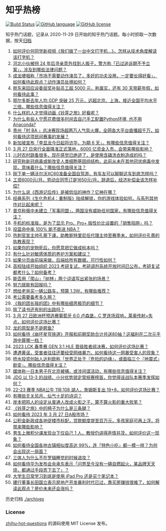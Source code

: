 # 知乎热榜
[![Build Status](https://github.com/ToWeLong/zhihu-hot-questions/workflows/CI/badge.svg)](https://github.com/ToWeLong/zhihu-hot-questions/actions)
[![GitHub language](https://img.shields.io/badge/language-golang-orange.svg)](https://golang.org/)
[![GitHub license](https://img.shields.io/github/license/ToWeLong/zhihu-hot-questions)](https://github.com/ToWeLong/zhihu-hot-questions/blob/main/LICENSE)

知乎热门话题，记录从 2020-11-29 日开始的知乎热门话题。每小时抓取一次数据，按天[归档](./archives)

<!-- BEGIN -->

1. [如何评价何同学新视频《我们做了一台中文打字机…》，怎样从技术角度解读该打字机？](https://www.zhihu.com/question/591990651)
1. [河北小伙被拐 24 年后寻亲意外找到人贩子，警方称「已过追诉期不予立案」，涉及到哪些法律问题？](https://www.zhihu.com/question/591976747)
1. [成龙哽咽称「市场不需要动作演员了，多好的功夫没用，一定要长得好看」，如何看待此观点？动作演员处境如何？](https://www.zhihu.com/question/591968111)
1. [胖东来回应设委屈奖补贴员工超 5000 元，称属实，还有 30 天带薪年假，如何看待此事？](https://www.zhihu.com/question/592007059)
1. [鄂尔多斯去年人均 GDP 突破 25 万元，远超北京、上海，接近全国平均水平三倍，哪些信息值得关注？](https://www.zhihu.com/question/592079484)
1. [什么样的人才觉得动画《铃芽之旅》好看呢？](https://www.zhihu.com/question/591950196)
1. [为什么有些人宁愿花费很多时间去自己手工配置Python环境, 也不用Anaconda?](https://www.zhihu.com/question/404402864)
1. [贵州「村 BA 」总决赛现场超两万人气氛火爆，全网各大平台直播超千万，如何看待这项民间赛事的发展？](https://www.zhihu.com/question/591947683)
1. [新加坡宣布「李显龙今日起将访华，为期 6 天」，有哪些信息值得关注？](https://www.zhihu.com/question/592087357)
1. [3 月 27 日央行全面降准正式落地，6000 亿资金入市，会带来哪些影响？](https://www.zhihu.com/question/592078988)
1. [儿时农村跳蚤很多，现在感觉已绝迹了，是使用含磷洗衣粉造成的吗？](https://www.zhihu.com/question/588054383)
1. [研究称新冠病毒或能改变人类细胞基因组结构，此前从未在其他冠状病毒中发现，意味着什么？哪些信息值得关注？](https://www.zhihu.com/question/592082592)
1. [刚下单一辆沃尔沃XC60准备全国自驾游，有车友可以聊聊这车到底怎样吗？](https://www.zhihu.com/question/591996307)
1. [工资6000元/月，劳动合同签订是1650元/月，辞退后，经济补偿金该怎样补偿?](https://www.zhihu.com/question/588402873)
1. [为什么说《西游记后传》是被低估的神作？它神在哪？](https://www.zhihu.com/question/542181254)
1. [经典系列《生化危机4：重制版》陆续解锁，你的游戏体验如何，与系列其他作对比起来呢？](https://www.zhihu.com/question/591467475)
1. [普京称俄中未建立「军事同盟」，两国没有威胁任何国家，有哪些信息值得关注？](https://www.zhihu.com/question/591997698)
1. [手机的标准版，是为了显示  Pro、Pro+ 版性价比设置的「销售陷阱」吗？](https://www.zhihu.com/question/591969053)
1. [投篮命中率 100% 能不能进 NBA？](https://www.zhihu.com/question/325652174)
1. [热刺官宣主帅孔蒂下课，助教斯特里尼任代理主帅至赛季末，如何评价孔蒂的执教表现？](https://www.zhihu.com/question/592076965)
1. [如果你的宠物死后，你愿意把它做成标本吗？](https://www.zhihu.com/question/590867249)
1. [有什么针对敏感体质的养护方案和建议？](https://www.zhihu.com/question/591813129)
1. [如果分页由前端来做，后端给所有数据，可行性如何？](https://www.zhihu.com/question/582439582)
1. [高校陆续开始组织 2023 考研复试，考研调剂系统开放时间已公布，考研复试都考什么？如何备考？](https://www.zhihu.com/question/591808922)
1. [能否用「爬山」「树林」两个词语写出紧张的场景？](https://www.zhihu.com/question/590861052)
1. [努力就能有回报吗？](https://www.zhihu.com/question/591967900)
1. [想给老爸买一辆公路车，预算 1.3W，有哪些推荐？](https://www.zhihu.com/question/590798920)
1. [考公需要备考多久啊？](https://www.zhihu.com/question/576295981)
1. [《我的团长我的团》中有哪些细思极恐的细节？](https://www.zhihu.com/question/66001359)
1. [除了读书还有别的出路吗？](https://www.zhihu.com/question/592007791)
1. [3 月 27 日欧洲杯预选赛葡萄牙 6:0 卢森堡，C 罗连场双响，莱奥传射+失点，如何评价这场比赛？](https://www.zhihu.com/question/592077061)
1. [龙的原型是不是鳄鱼?](https://www.zhihu.com/question/35135459)
1. [如何看待《崩坏星穹铁道》开服和前期奖励合计共送80抽？这福利在二次元手游中算哪一档？](https://www.zhihu.com/question/591813780)
1. [2023 LCK 春季赛 GEN 3:1 HLE 晋级胜者组决赛，如何评价这场比赛？](https://www.zhihu.com/question/591982993)
1. [遭遇黄谣，受害者往往还要经受网络暴力，如何看待这一网暴受害人的现象？](https://www.zhihu.com/question/591500877)
1. [桥水投资创始人达利欧称「世界正处于『危险的边缘』，或面临三个『地震式』剧变」，哪些信息值得关注？](https://www.zhihu.com/question/591964085)
1. [媒体称一日本男子在北京被捕，或涉间谍活动，有哪些信息值得关注？](https://www.zhihu.com/question/591971106)
1. [JDG 以 13-3 的战绩、小分优势锁定常规赛榜首，你觉得该战队本赛季发挥如何？](https://www.zhihu.com/question/591844080)
1. [22-23 赛季 NBA公牛 118:108 湖人，詹姆斯复出 19+8，如何评价这场比赛？](https://www.zhihu.com/question/592056062)
1. [有哪些无关风月、仙气十足的诗词？](https://www.zhihu.com/question/506083101)
1. [岸本把鸣人的设定从普通人改成火影之子，算不算火影的重大败笔？](https://www.zhihu.com/question/576774021)
1. [《铃芽之旅》中的椅子为什么是三条腿？](https://www.zhihu.com/question/591693780)
1. [如何看待 2023 年 3 月 27 日A股市场？](https://www.zhihu.com/question/592001992)
1. [公积金新政成各地促楼市标配，贷款额度提至百万元，多孩家庭可再上浮，将带来哪些影响？](https://www.zhihu.com/question/591936899)
1. [男生上微积分课发现台下仅自己 1 人，教授仍讲得声情并茂，如何评价这一现象？](https://www.zhihu.com/question/591772909)
1. [如何看待全国各地古镇相似度高达 99%，连「特色小吃」都一模一样？为何会出现这一局面？](https://www.zhihu.com/question/591935274)
1. [三体人为什么不在罗辑睡觉的时候进攻？](https://www.zhihu.com/question/323948234)
1. [如何看待华为发布会余承东表示「问界至今没有一辆自燃起火，某品牌天天烧，都通过手段弄下去了」？](https://www.zhihu.com/question/591566504)
1. [大学生日常学习到底是使用 iPad Pro 还是买个笔记本？](https://www.zhihu.com/question/591221197)
1. [建行董事长田国立表示房地产开发暴利时代已过，靠买房赚钱很难了，如何解读此观点？房价未来还会涨吗？](https://www.zhihu.com/question/591969316)

<!-- END -->

历史归档 [./archives](./archives)


### License
[zhihu-hot-questions](https://github.com/towelong/zhihu-hot-questions) 的源码使用 MIT License 发布。